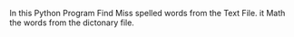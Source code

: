In this Python Program Find Miss spelled words from the Text File.
it Math the words from the dictonary file.
